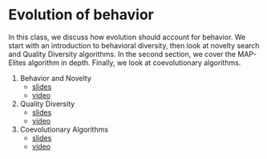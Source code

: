 # Evolution of behavior


In this class, we discuss how evolution should account for behavior. We start
with an introduction to behavioral diversity, then look at novelty search and
Quality Diversity algorithms. In the second section, we cover the MAP-Elites
algorithm in depth. Finally, we look at coevolutionary algorithms.

1. Behavior and Novelty
    * [slides](https://d9w.github.io/evolution/7_behavior/1_novelty.html)
    * [video](https://youtu.be/R08VyPGMKW8)
2. Quality Diversity
    * [slides](https://d9w.github.io/evolution/7_behavior/2_qd.html)
    * [video](https://youtu.be/Pip0qQypMJA)
3. Coevolutionary Algorithms
    * [slides](https://d9w.github.io/evolution/7_behavior/3_coevo.html)
    * [video](https://youtu.be/W9fAjEcXsmY)
